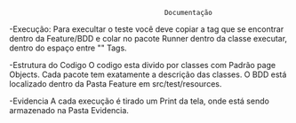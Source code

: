                                            Documentação
-Execução:
Para execultar o teste você deve copiar a tag que se encontrar dentro da Feature/BDD e colar no pacote Runner dentro da classe executar, dentro do espaço entre "" Tags.

-Estrutura do Codigo
O codigo esta divido por classes com Padrão page Objects.
Cada pacote tem exatamente a descrição das classes.
O BDD está localizado dentro da Pasta Feature em src/test/resources.

-Evidencia
A cada execução é tirado um Print da tela, onde está sendo armazenado na Pasta Evidencia.